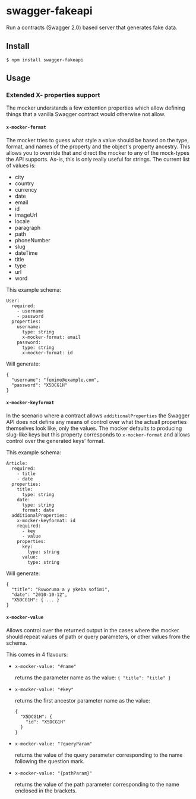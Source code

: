 # swagger-fakeapi

Run a contracts (Swagger 2.0) based server that generates fake data.

## Install

```
$ npm install swagger-fakeapi
```

## Usage






### Extended X- properties support

The mocker understands a few extention properties which allow defining things that a vanilla Swagger contract would otherwise not allow.

#### `x-mocker-format`

The mocker tries to guess what style a value should be based on the type, format, and names of the property and the object's property ancestry. This allows you to override that and direct the mocker to any of the mock-types the API supports. As-is, this is only really useful for strings. The current list of values is:

* city
* country
* currency
* date
* email
* id
* imageUrl
* locale
* paragraph
* path
* phoneNumber
* slug
* dateTime
* title
* type
* url
* word

This example schema:

    User:
      required:
        - username
        - password
      properties:
        username:
          type: string
          x-mocker-format: email
        password:
          type: string
          x-mocker-format: id

Will generate:

    {
      "username": "femimo@example.com",
      "password": "X5DCG1H"
    }



#### `x-mocker-keyformat`

In the scenario where a contract allows `additionalProperties` the Swagger API does not define any means of control over what the actuall properties themselves look like, only the values. The mocker defaults to producing slug-like keys but this property corresponds to `x-mocker-format` and allows control over the generated keys' format.

This example schema:

    Article:
      required:
        - title
        - date
      properties:
        title:
          type: string
        date:
          type: string
          format: date
      additionalProperties:
        x-mocker-keyformat: id
        required:
          - key
          - value
        properties:
          key:
            type: string
          value:
            type: string

Will generate:

    {
      "title": "Ruworuma a y ykeba sofimi",
      "date": "2010-10-12",
      "X5DCG1H": { ... }
    }


#### `x-mocker-value`

Allows control over the returned output in the cases where the mocker should repeat values of path or query parameters, or other values from the schema.

This comes in 4 flavours:

  - `x-mocker-value: "#name"`

    returns the parameter name as the value: `{ "title": "title" }`

  - `x-mocker-value: "#key"`

    returns the first ancestor parameter name as the value:

    ```
    {
      "X5DCG1H": {
        "id": "X5DCG1H"
      }
    }
    ```

  - `x-mocker-value: "?queryParam"`

    returns the value of the query parameter corresponding to the name following the question mark.


  - `x-mocker-value: "{pathParam}"`

    returns the value of the path parameter corresponding to the name enclosed in the brackets.

